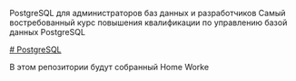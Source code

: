 PostgreSQL для администраторов баз данных и разработчиков
Самый востребованный курс повышения квалификации по управлению базой данных PostgreSQL

[# PostgreSQL](https://otus.ru/lessons/postgresql-dba/)

 В этом репозитории будут собранный Home Worke 
 
